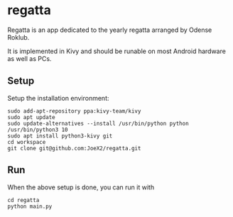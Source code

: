 # regatta
Regatta is an app dedicated to the yearly regatta arranged by Odense Roklub. 

It is implemented in Kivy and should be runable on most Android hardware as well as PCs. 

## Setup
Setup the installation environment:
```
sudo add-apt-repository ppa:kivy-team/kivy
sudo apt update
sudo update-alternatives --install /usr/bin/python python /usr/bin/python3 10
sudo apt install python3-kivy git
cd workspace
git clone git@github.com:JoeX2/regatta.git
```

## Run
When the above setup is done, you can run it with
```
cd regatta
python main.py
```

